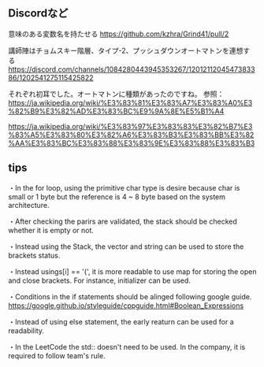 

## Discordなど
意味のある変数名を持たせる
https://github.com/kzhra/Grind41/pull/2

講師陣はチョムスキー階層、タイプ-2、プッシュダウンオートマトンを連想する
https://discord.com/channels/1084280443945353267/1201211204547383386/1202541275115425822

それぞれ初耳でした。オートマトンに種類があったのですね。
参照：https://ja.wikipedia.org/wiki/%E3%83%81%E3%83%A7%E3%83%A0%E3%82%B9%E3%82%AD%E3%83%BC%E9%9A%8E%E5%B1%A4

https://ja.wikipedia.org/wiki/%E3%83%97%E3%83%83%E3%82%B7%E3%83%A5%E3%83%80%E3%82%A6%E3%83%B3%E3%83%BB%E3%82%AA%E3%83%BC%E3%83%88%E3%83%9E%E3%83%88%E3%83%B3

## tips
・In the for loop, using the primitive char type is desire because char is small or 1 byte
but the reference is 4 ~ 8 byte based on the system architecture.

・After checking the parirs are validated, the stack should be checked whether it is empty or not.

・Instead using the Stack, the vector and string can be used to store the brackets status.

・Instead usings[i] == '(', it is more readable to use map for storing the open and close brackets.
  For instance, initializer can be used.

・Conditions in the if statements should be alinged following google guide.
https://google.github.io/styleguide/cppguide.html#Boolean_Expressions

・Instead of using else statement, the early reaturn can be used for a readability.

・In the LeetCode the std:: doesn't need to be used. In the company, it is required to follow team's rule.






